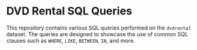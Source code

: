 # DVD Rental SQL Queries

This repository contains various SQL queries performed on the `dvdrental` dataset. The queries are designed to showcase the use of common SQL clauses such as `WHERE`, `LIKE`, `BETWEEN`, `IN`, and more.
